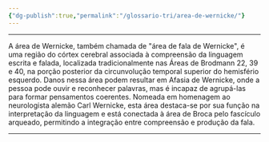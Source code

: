 ```yaml
---
{"dg-publish":true,"permalink":"/glossario-tri/area-de-wernicke/"}
---
```


---

A área de Wernicke, também chamada de "área de fala de Wernicke", é uma região do córtex cerebral associada à compreensão da linguagem escrita e falada, localizada tradicionalmente nas Áreas de Brodmann 22, 39 e 40, na porção posterior da circunvolução temporal superior do hemisfério esquerdo. Danos nessa área podem resultar em Afasia de Wernicke, onde a pessoa pode ouvir e reconhecer palavras, mas é incapaz de agrupá-las para formar pensamentos coerentes. Nomeada em homenagem ao neurologista alemão Carl Wernicke, esta área destaca-se por sua função na interpretação da linguagem e está conectada à área de Broca pelo fascículo arqueado, permitindo a integração entre compreensão e produção da fala.


----




